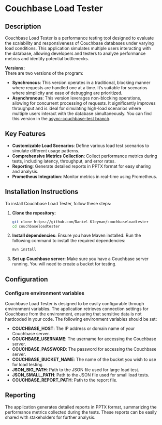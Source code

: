 # Couchbase Load Tester

## Description
Couchbase Load Tester is a performance testing tool designed to evaluate the scalability and responsiveness of Couchbase databases under varying load conditions. This application simulates multiple users interacting with the database, allowing developers and testers to analyze performance metrics and identify potential bottlenecks.

**Versions:**  
There are two versions of the program:
- **Synchronous**: This version operates in a traditional, blocking manner where requests are handled one at a time. It’s suitable for scenarios where simplicity and ease of debugging are prioritized.
- **Asynchronous**: This version leverages non-blocking operations, allowing for concurrent processing of requests. It significantly improves throughput and is ideal for simulating high-load scenarios where multiple users interact with the database simultaneously. You can find this version in the [async-couchbase-test branch](https://github.com/Daniel-Kleyman/couchbaseloadtester/async-couchbase-test).


## Key Features
- **Customizable Load Scenarios**: Define various load test scenarios to simulate different usage patterns.
- **Comprehensive Metrics Collection**: Collect performance metrics during tests, including latency, throughput, and error rates.
- **Reporting**: Generate detailed reports in PPTX format for easy sharing and analysis.
- **Prometheus Integration**: Monitor metrics in real-time using Prometheus.

## Installation Instructions
To install Couchbase Load Tester, follow these steps:
1. **Clone the repository:**
    ```bash 
    git clone https://github.com/Daniel-Kleyman/couchbaseloadtester
    cd couchbaseloadtester
    ```
2. **Install dependencies:**
   Ensure you have Maven installed. Run the following command to install the required dependencies:
    ```bash 
    mvn install
    ```
3. **Set up Couchbase server:**
   Make sure you have a Couchbase server running. You will need to create a bucket for testing.

## Configuration
### Configure environment variables
Couchbase Load Tester is designed to be easily configurable through environment variables. The application retrieves connection settings for Couchbase from the environment, ensuring that sensitive data is not hardcoded in your code. The following environment variables should be set:
- **COUCHBASE_HOST**: The IP address or domain name of your Couchbase server.
- **COUCHBASE_USERNAME**: The username for accessing the Couchbase server.
- **COUCHBASE_PASSWORD**: The password for accessing the Couchbase server.
- **COUCHBASE_BUCKET_NAME**: The name of the bucket you wish to use for load testing.
- **JSON_BIG_PATH**: Path to the JSON file used for large load test.
- **JSON_SMALL_PATH**: Path to the JSON file used for small load tests.
- **COUCHBASE_REPORT_PATH**: Path to the report file.

## Reporting
The application generates detailed reports in PPTX format, summarizing the performance metrics collected during the tests. These reports can be easily shared with stakeholders for further analysis.

